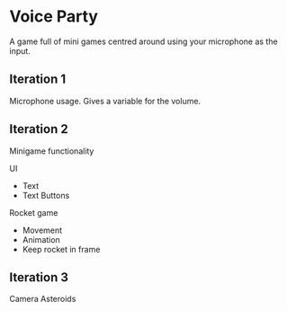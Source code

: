 # Voice Party
A game full of mini games centred around using your microphone as the input.

## Iteration 1
Microphone usage. Gives a variable for the volume. 

## Iteration 2
Minigame functionality

UI
- Text
- Text Buttons
  
Rocket game
- Movement
- Animation
- Keep rocket in frame

## Iteration 3
Camera
Asteroids
